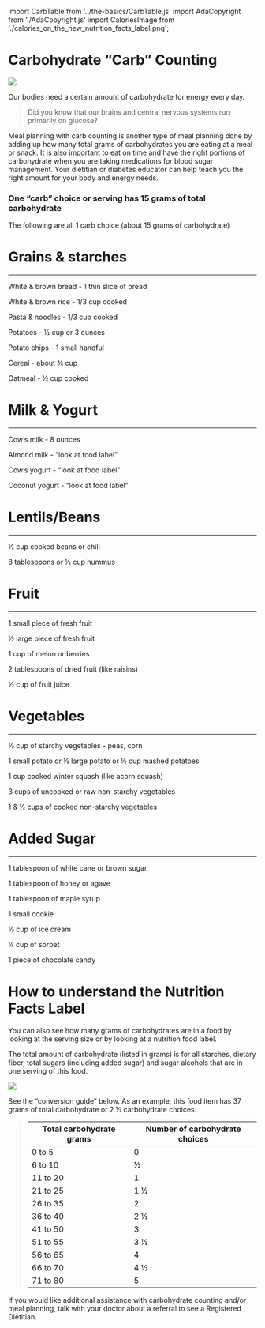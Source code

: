 import CarbTable from '../the-basics/CarbTable.js'
import AdaCopyright from './AdaCopyright.js'
import CaloriesImage from './calories_on_the_new_nutrition_facts_label.png';

# Carbohydrate “Carb” Counting

![](https://encrypted-tbn0.gstatic.com/images?q=tbn%3AANd9GcSHhMEgESxFMXnMSsLf6WJj_aJ3Eo3BSyLvEg&usqp=CAU)
<AdaCopyright />

Our bodies need a certain amount of carbohydrate for energy every day.

> Did you know that our brains and central nervous systems run primarily on glucose?

Meal planning with carb counting is another type of meal planning done by adding up how many total grams of carbohydrates you are eating at a meal or snack. It is also important to eat on time and have the right portions of carbohydrate when you are taking medications for blood sugar management. Your dietitian or diabetes educator can help teach you the right amount for your body and energy needs.

### One “carb” choice or serving has 15 grams of total carbohydrate

The following are all 1 carb choice (about 15 grams of carbohydrate)

<CarbTable>
  <div>
    <h1>
      Grains & starches
    </h1>
    <hr/>
    <p>
      White & brown bread - 1 thin slice of bread
    </p>
    <p>
      White & brown rice - 1/3 cup cooked
    </p>
    <p>
      Pasta & noodles - 1/3 cup cooked
    </p>
    <p>
      Potatoes - ½ cup or 3 ounces
    </p>
    <p>
      Potato chips - 1 small handful
    </p>
    <p>
      Cereal - about ¾ cup
    </p>
    <p>
      Oatmeal - ½ cup cooked
    </p>
  </div>
  <div>
    <h1>
      Milk & Yogurt
    </h1>
    <hr />
    <p>
      Cow’s milk - 8 ounces
    </p>
    <p>
      Almond milk - “look at food label”
    </p>
    <p>
      Cow’s yogurt - “look at food label”
    </p>
    <p>
      Coconut yogurt - “look at food label”
    </p>
  </div>
  <div>
    <h1>
      Lentils/Beans
    </h1>
    <hr />
    <p>
      ½ cup cooked beans or chili
    </p>
    <p>
      8 tablespoons or ½ cup hummus
    </p>
  </div>
  <div>
    <h1>
      Fruit
    </h1>
    <hr />
    <p>
      1 small piece of fresh fruit
    </p>
    <p>
      ½ large piece of fresh fruit
    </p>
    <p>
      1 cup of melon or berries
    </p>
    <p>
      2 tablespoons of dried fruit (like raisins)
    </p>
    <p>
      ½ cup of fruit juice
    </p>
  </div>
  <div>
    <h1>
      Vegetables
    </h1>
    <hr />
    <p>
      ½ cup of starchy vegetables - peas, corn
    </p>
    <p>
      1 small potato or ½ large potato or ½ cup mashed potatoes
    </p>
    <p>
      1 cup cooked winter squash (like acorn squash)
    </p>
    <p>
      3 cups of uncooked or raw non-starchy vegetables
    </p>
    <p>
      1 & ½ cups of cooked non-starchy vegetables
    </p>
  </div>
  <div>
    <h1>
      Added Sugar
    </h1>
    <hr />
    <p>
      1 tablespoon of white cane or brown sugar
    </p>
    <p>
      1 tablespoon of honey or agave
    </p>
    <p>
      1 tablespoon of maple syrup
    </p>
    <p>
      1 small cookie
    </p>
    <p>
      ½ cup of ice cream
    </p>
    <p>
      ¼ cup of sorbet
    </p>
    <p>
      1 piece of chocolate candy
    </p>
  </div>
</CarbTable>

# How to understand the Nutrition Facts Label

You can also see how many grams of carbohydrates are in a food by looking at the serving size or by looking at a nutrition food label.

The total amount of carbohydrate (listed in grams) is for all starches, dietary fiber, total sugars (including added sugar) and sugar alcohols that are in one serving of this food.

<img src={CaloriesImage} />

See the “conversion guide” below. As an example, this food item has 37 grams of total carbohydrate or 2 ½ carbohydrate choices.

<blockquote>
<div>
  <table style={{textAlign: 'center'}}>
    <thead>
      <tr>
        <th style={{paddingLeft: '25px', paddingRight: '25px'}}>Total carbohydrate grams</th>
        <th style={{paddingLeft: '25px', paddingRight: '25px'}}>Number of carbohydrate choices</th>
      </tr>
    </thead>
    <tbody>
      <tr>
        <td>0 to 5</td>
        <td>0</td>
      </tr>
      <tr>
        <td>6 to 10</td>
        <td>½</td>
      </tr>
      <tr>
        <td>11 to 20</td>
        <td>1</td>
      </tr>
      <tr>
        <td>21 to 25</td>
        <td>1 ½</td>
      </tr>
      <tr>
        <td>26 to 35</td>
        <td>2</td>
      </tr>
      <tr>
        <td>36 to 40</td>
        <td>2 ½</td>
      </tr>
      <tr>
        <td>41 to 50</td>
        <td>3</td>
      </tr>
      <tr>
        <td>51 to 55</td>
        <td>3 ½</td>
      </tr>
      <tr>
        <td>56 to 65</td>
        <td>4</td>
      </tr>
      <tr>
        <td>66 to 70</td>
        <td>4 ½</td>
      </tr>
      <tr>
        <td>71 to 80</td>
        <td>5</td>
      </tr>
    </tbody>
  </table>
  </div>
</blockquote>

If you would like additional assistance with carbohydrate counting and/or meal planning, talk with your doctor about a referral to see a Registered Dietitian.
